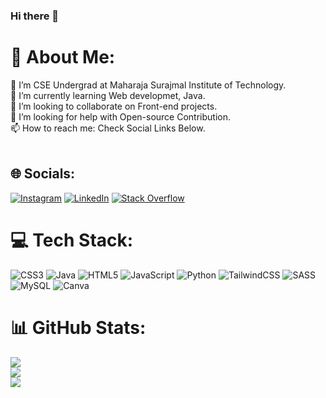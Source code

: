 ### Hi there 👋
# 💫 About Me:
🔭 I’m CSE Undergrad at Maharaja Surajmal Institute of Technology.<br>🌱 I’m currently learning Web developmet, Java.<br>👯 I’m looking to collaborate on Front-end projects.<br>🤝 I’m looking for help with Open-source Contribution.<br>📫 How to reach me: Check Social Links Below.<br><br>


## 🌐 Socials:
[![Instagram](https://img.shields.io/badge/Instagram-%23E4405F.svg?logo=Instagram&logoColor=white)](https://instagram.com/_amit.jimiwal_) [![LinkedIn](https://img.shields.io/badge/LinkedIn-%230077B5.svg?logo=linkedin&logoColor=white)](https://linkedin.com/in/AmitJimiwal) [![Stack Overflow](https://img.shields.io/badge/-Stackoverflow-FE7A16?logo=stack-overflow&logoColor=white)](https://stackoverflow.com/users/AmitJimiwal) 

# 💻 Tech Stack:
![CSS3](https://img.shields.io/badge/css3-%231572B6.svg?style=for-the-badge&logo=css3&logoColor=white) ![Java](https://img.shields.io/badge/java-%23ED8B00.svg?style=for-the-badge&logo=java&logoColor=white) ![HTML5](https://img.shields.io/badge/html5-%23E34F26.svg?style=for-the-badge&logo=html5&logoColor=white) ![JavaScript](https://img.shields.io/badge/javascript-%23323330.svg?style=for-the-badge&logo=javascript&logoColor=%23F7DF1E) ![Python](https://img.shields.io/badge/python-3670A0?style=for-the-badge&logo=python&logoColor=ffdd54) ![TailwindCSS](https://img.shields.io/badge/tailwindcss-%2338B2AC.svg?style=for-the-badge&logo=tailwind-css&logoColor=white) ![SASS](https://img.shields.io/badge/SASS-hotpink.svg?style=for-the-badge&logo=SASS&logoColor=white) ![MySQL](https://img.shields.io/badge/mysql-%2300f.svg?style=for-the-badge&logo=mysql&logoColor=white) ![Canva](https://img.shields.io/badge/Canva-%2300C4CC.svg?style=for-the-badge&logo=Canva&logoColor=white)
# 📊 GitHub Stats:
![](https://github-readme-stats.vercel.app/api?username=amitjimiwal&theme=dark&hide_border=false&include_all_commits=true&count_private=false)<br/>
![](https://github-readme-streak-stats.herokuapp.com/?user=amitjimiwal&theme=dark&hide_border=false)<br/>
![](https://github-readme-stats.vercel.app/api/top-langs/?username=amitjimiwal&theme=dark&hide_border=false&include_all_commits=true&count_private=false&layout=compact)


